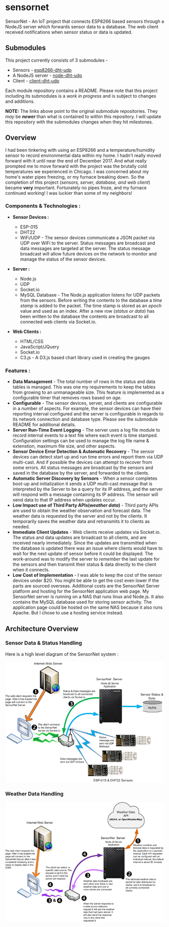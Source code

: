 # sensornet

SensorNet - An IoT project that connects ESP8266 based sensors through a NodeJS server which forwards sensor data to a database. The web client received notifications when sensor status or data is updated.

## Submodules

This project currently consists of 3 submodules - 

* Sensors - [esp8266-dht-udp](<https://github.com/jxmot/esp8266-dht-udp>)
* A NodeJS server - [node-dht-udp](<https://github.com/jxmot/node-dht-udp>)
* Client - [client-dht-udp](<https://github.com/jxmot/client-dht-udp>)

Each module repository contains a README. Please note that this project including its submodules is a *work in progress* and is subject to changes and additions.

**NOTE:** The links above point to the original submodule repositories. They *may* be _**newer**_ than what is contained to within this repository. I will update this repository with the submodules changes when they hit milestones.

## Overview

I had been tinkering with using an ESP8266 and a temperature/humidity sensor to record environmental data within my home. I hadn't really moved forward with it until near the end of December 2017. And what really prompted me to move forward with the project was the brutally cold temperatures we experienced in Chicago. I was concerned about my home's water pipes freezing, or my furnace breaking down. So the completion of this project (_sensors, server, database, and web client_) became **very** important. Fortunately no pipes froze, and my furnace continued working! I was luckier than some of my neighbors!

### Components & Technologies :

*   **Sensor Devices :**
    *   ESP-01S
    *   DHT22
    *   WiFi/UDP - The sensor devices communicate a JSON packet via UDP over WiFi to the server. Status messages are broadcast and data messages are targeted at the server. The status message broadcast will allow future devices on the network to monitor and manage the status of the sensor devices.

*   **Server :**
    *   Node.js
    *   UDP
    *   Socket.io
    *   MySQL Database - The Node.js application listens for UDP packets from the sensors. Before writing the contents to the database a _time stamp_ is added to the packet. The time stamp is stored as an _epoch_ value and used as an index. After a new row (_status or data_) has been written to the database the contents are broadcast to all connected web clients via Socket.io.

*   **Web Clients :**
    *   HTML/CSS
    *   JavaScript/JQuery
    *   Socket.io
    *   C3.js - A D3.js based chart library used in creating the gauges

### Features :

*   **Data Management** - The total number of rows in the status and data tables is managed. This was one my requirements to keep the tables from growing to an unmanageable size. This feature is implemented as a configurable timer that removes rows based on _age_.
*   **Configurable** - The sensor devices, server, and clients are configurable in a number of aspects. For example, the sensor devices can have their reporting interval configured and the server is configurable in regards to its network connection and database type. Please see the submodule README for additional details.
*   **Server Run-Time Event Logging** - The server uses a log file module to record internal events to a text file where each event is time stamped. Configuration settings can be used to manage the log file name & extenstion, maximum file size, and other aspects.
*   **Sensor Device Error Detection & Automatic Recovery** - The sensor devices can detect start up and run time errors and report them via UDP multi-cast. And if possible the devices can attempt to recover from some errors. All status messages are broadcast by the sensors and saved in the database by the server, and forwarded to the clients.
*   **Automatic Server Discovery by Sensors** - When a sensor completes boot-up and initialization it sends a UDP multi-cast message that is interpreted by the Server to be a query for its IP address, and the server will respond with a message containing its IP address. The sensor will send data to that IP address when updates occur.
*   **Low Impact use of Third Party APIs(_weather data_)** - Third party APIs are used to obtain the weather observation and forecast data. The weather data is requested by the server and not by the clients. It temporarily saves the weather data and retransmits it to clients as needed.
*   **Immediate Client Updates** - Web clients receive updates via Socket.io. The status and data updates are broadcast to all clients, and are received nearly immediately. Since the updates are transmitted when the database is updated there was an issue where clients would have to wait for the next update of sensor before it could be displayed. The work-around was to modify the server to _remember_ the last update for the sensors and then transmit their status & data directly to the client when it connects.
*   **Low Cost of Implementation** - I was able to keep the cost of the sensor devices under $20. You might be able to get the cost even lower if the parts are sourced overseas. Additional costs are the SensorNet Server platform and hosting for the SensorNet application web page. My SensorNet server is running on a NAS that runs linux and Node.js. It also contains the MySQL database used for storing sensor activity. The application page could be hosted on the same NAS because it also runs Apache. But I chose to use a hosting service instead. 

## Architecture Overview

### Sensor Data & Status Handling

Here is a high level diagram of the SensorNet system :

<p align="center">
  <img src="./mdimg/basic-flow-1.png" alt="SensorNet Overview" txt="SensorNet Overview"/>
</p>


### Weather Data Handling

<p align="center">
  <img src="./mdimg/wxdata-flow-1-700x527.png" alt="SensorNet Weather Data Overview" txt="SensorNet Weather Data Overview"/>
</p>



